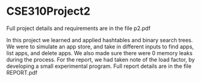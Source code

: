 # CSE310Project2
Full project details and requirements are in the file p2.pdf

In this project we learned and applied hashtables and binary search trees.
We were to simulate an app store, and take in different inputs to find apps,
list apps, and delete apps. 
We also made sure there were 0 memory leaks during the process.
For the report, we had taken note of the load factor, by developing a small experimental program.
Full report details are in the file REPORT.pdf
